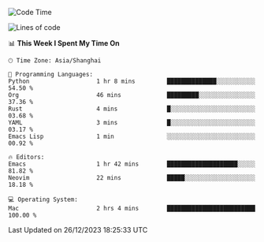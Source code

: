 <!--START_SECTION:waka-->
![Code Time](http://img.shields.io/badge/Code%20Time-1%2C767%20hrs%2051%20mins-blue)

![Lines of code](https://img.shields.io/badge/From%20Hello%20World%20I%27ve%20Written-286.3%20thousand%20lines%20of%20code-blue)

📊 **This Week I Spent My Time On** 

```text
🕑︎ Time Zone: Asia/Shanghai

💬 Programming Languages: 
Python                   1 hr 8 mins         ██████████████░░░░░░░░░░░   54.50 % 
Org                      46 mins             █████████░░░░░░░░░░░░░░░░   37.36 % 
Rust                     4 mins              █░░░░░░░░░░░░░░░░░░░░░░░░   03.68 % 
YAML                     3 mins              █░░░░░░░░░░░░░░░░░░░░░░░░   03.17 % 
Emacs Lisp               1 min               ░░░░░░░░░░░░░░░░░░░░░░░░░   00.92 % 

🔥 Editors: 
Emacs                    1 hr 42 mins        ████████████████████░░░░░   81.82 % 
Neovim                   22 mins             █████░░░░░░░░░░░░░░░░░░░░   18.18 % 

💻 Operating System: 
Mac                      2 hrs 4 mins        █████████████████████████   100.00 % 
```


 Last Updated on 26/12/2023 18:25:33 UTC
<!--END_SECTION:waka-->
